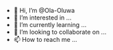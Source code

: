 - 👋 Hi, I’m @Ola-Oluwa
- 👀 I’m interested in ...
- 🌱 I’m currently learning ...
- 💞️ I’m looking to collaborate on ...
- 📫 How to reach me ...

<!---
Ola-Oluwa/Ola-Oluwa is a ✨ special ✨ repository because its `README.md` (this file) appears on your GitHub profile.
You can click the Preview link to take a look at your changes.
--->
